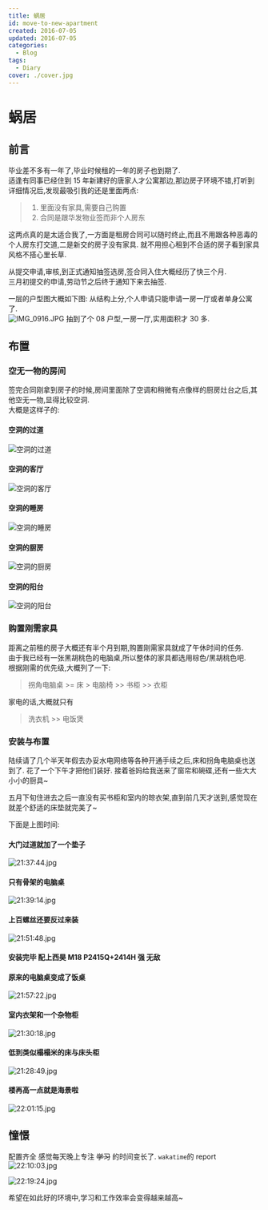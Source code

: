 ```yaml
---
title: 蜗居
id: move-to-new-apartment
created: 2016-07-05
updated: 2016-07-05
categories:
  - Blog
tags:
  - Diary
cover: ./cover.jpg
---
```


# 蜗居

## 前言

毕业差不多有一年了,毕业时候租的一年的房子也到期了.  
适逢有同事已经住到 15 年新建好的唐家人才公寓那边,那边房子环境不错,打听到详细情况后,发现最吸引我的还是里面两点:

> 1. 里面没有家具,需要自己购置
> 2. 合同是跟华发物业签而非个人房东

这两点真的是太适合我了,一方面是租房合同可以随时终止,而且不用跟各种恶毒的个人房东打交道,二是新交的房子没有家具. 就不用担心租到不合适的房子看到家具风格不搭心里长草.

从提交申请,审核,到正式通知抽签选房,签合同入住大概经历了快三个月.  
三月初提交的申请,劳动节之后终于通知下来去抽签.

一层的户型图大概如下图: 从结构上分,个人申请只能申请一房一厅或者单身公寓了.  
![IMG_0916.JPG](./room-architecture.jpg) 抽到了个 08 户型,一房一厅,实用面积才 30 多.

## 布置

### 空无一物的房间

签完合同刚拿到房子的时候,房间里面除了空调和稍微有点像样的厨房灶台之后,其他空无一物,显得比较空洞.  
大概是这样子的:

#### 空洞的过道

![空洞的过道](./passing-route.jpg)

#### 空洞的客厅

![空洞的客厅](./meeting-room.jpg)

#### 空洞的睡房

![空洞的睡房](./bedroom.jpg)

#### 空洞的厨房

![空洞的厨房](./kitchen.jpg)

#### 空洞的阳台

![空洞的阳台](./sunroom.jpg)

### 购置刚需家具

距离之前租的房子大概还有半个月到期,购置刚需家具就成了午休时间的任务.  
由于我已经有一张黑胡桃色的电脑桌,所以整体的家具都选用棕色/黑胡桃色吧.  
根据刚需的优先级,大概列了一下:

> 拐角电脑桌 >= 床 > 电脑椅 >> 书柜 >> 衣柜

家电的话,大概就只有

> 洗衣机 >> 电饭煲

### 安装与布置

陆续请了几个半天年假去办妥水电网络等各种开通手续之后,床和拐角电脑桌也送到了. 花了一个下午才把他们装好. 接着爸妈给我送来了窗帘和碗碟,还有一些大大小小的厨具~

五月下旬住进去之后一直没有买书柜和室内的晾衣架,直到前几天才送到,感觉现在就差个舒适的床垫就完美了~

下面是上图时间:

#### 大门过道就加了一个垫子

![21:37:44.jpg](./passing-route-updated.jpg)

#### 只有骨架的电脑桌

![21:39:14.jpg](./desktop.jpg)

#### 上百螺丝还要反过来装

![21:51:48.jpg](./desktop-installation.jpg)

#### 安装完毕 配上西昊 M18 P2415Q+2414H 强 无敌

#### 原来的电脑桌变成了饭桌

![21:57:22.jpg](./depracted-desktop.jpg)

#### 室内衣架和一个杂物柜

![21:30:18.jpg](./clothes.jpg)

#### 低到类似榻榻米的床与床头柜

![21:28:49.jpg](./bed.jpg)

#### 楼再高一点就是海景啦

![22:01:15.jpg](./see-sea.jpg)

## 憧憬

配置齐全 感觉每天晚上专注 ~~学习~~ 的时间变长了. `wakatime`的 report ![22:10:03.jpg](./wakatime.jpg)

![22:19:24.jpg](./wakatime-total.jpg)

希望在如此好的环境中,学习和工作效率会变得越来越高~
